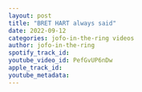 ```yaml
---
layout: post
title: "BRET HART always said"
date: 2022-09-12
categories: jofo-in-the-ring videos
author: jofo-in-the-ring
spotify_track_id: 
youtube_video_id: PefGvUP6nDw
apple_track_id: 
youtube_metadata: 
---
```

